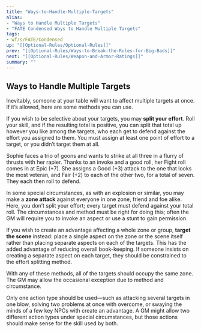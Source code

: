 ```yaml
---
title: "Ways-to-Handle-Multiple-Targets"
alias:
- "Ways to Handle Multiple Targets"
- "FATE Condensed Ways to Handle Multiple Targets"
tags:
- wf/s/FATE/Condensed
up: "[[Optional-Rules/Optional-Rules]]"
prev: "[[Optional-Rules/Ways-to-Break-the-Rules-for-Big-Bads]]"
next: "[[Optional-Rules/Weapon-and-Armor-Ratings]]"
summary: ""
---
```

## Ways to Handle Multiple Targets

Inevitably, someone at your table will want to affect multiple targets at once. If it’s allowed, here are some methods you can use.

If you wish to be selective about your targets, you may **split your effort**. Roll your skill, and if the resulting total is positive, you can split that total up however you like among the targets, who each get to defend against the effort you assigned to them. You must assign at least one point of effort to a target, or you didn’t target them at all.

Sophie faces a trio of goons and wants to strike at all three in a flurry of thrusts with her rapier. Thanks to an invoke and a good roll, her Fight roll comes in at Epic (+7). She assigns a Good (+3) attack to the one that looks the most veteran, and Fair (+2) to each of the other two, for a total of seven. They each then roll to defend.

In some special circumstances, as with an explosion or similar, you may make a **zone attack** against everyone in one zone, friend and foe alike. Here, you don’t split your effort; every target must defend against your total roll. The circumstances and method must be right for doing this; often the GM will require you to invoke an aspect or use a stunt to gain permission.

If you wish to create an advantage affecting a whole zone or group, **target the scene** instead: place a single aspect on the zone or the scene itself rather than placing separate aspects on each of the targets. This has the added advantage of reducing overall book-keeping. If someone insists on creating a separate aspect on each target, they should be constrained to the effort splitting method.

With any of these methods, all of the targets should occupy the same zone. The GM may allow the occasional exception due to method and circumstance.

Only one action type should be used—such as attacking several targets in one blow, solving two problems at once with overcome, or swaying the minds of a few key NPCs with create an advantage. A GM might allow two different action types under special circumstances, but those actions should make sense for the skill used by both.